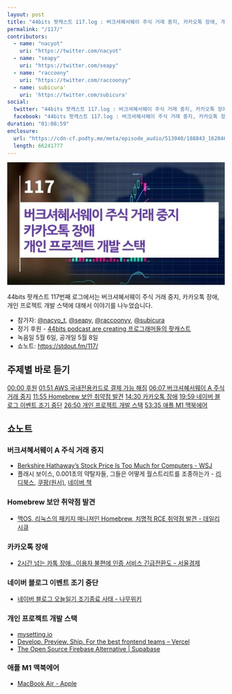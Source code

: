 ```yaml
---
layout: post
title: "44bits 팟캐스트 117.log : 버크셔혜서웨이 주식 거래 중지, 카카오톡 장애, 개인 프로젝트 개발 스택"
permalink: "/117/"
contributors: 
  - name: "nacyot"
    uri: "https://twitter.com/nacyot"
  - name: "seapy"
    uri: "https://twitter.com/seapy"
  - name: "raccoony"
    uri: "https://twitter.com/raccoonyy"
  - name: subicura'
    uri: 'https://twitter.com/subicura'
social:
  twitter: "44bits 팟캐스트 117.log : 버크셔혜서웨이 주식 거래 중지, 카카오톡 장애, 개인 프로젝트 개발 스택"
  facebook: "44bits 팟캐스트 117.log : 버크셔혜서웨이 주식 거래 중지, 카카오톡 장애, 개인 프로젝트 개발 스택"
duration: "01:08:59"
enclosure:
  url: "https://cdn-cf.podty.me/meta/episode_audio/513940/188843_1620464363910.mp3"
  length: 66241777
---
```


![](https://github.com/44bits/stdout.fm/raw/master/_posts/images/44bits-117-log.png)

44bits 팟캐스트 117번째 로그에서는 버크셔혜서웨이 주식 거래 중지, 카카오톡 장애, 개인 프로젝트 개발 스택에 대해서 이야기를 나누었습니다.

* 참가자: [@nacyo_t][nac], [@seapy][sea], [@raccoonyy][rac], [@subicura][sub]
* 정기 후원 - [44bits podcast are creating 프로그래머들의 팟캐스트](https://www.patreon.com/44bits_podcast)
* 녹음일 5월 6일, 공개일 5월 8일
* 쇼노트: https://stdout.fm/117/

[nac]: https://twitter.com/nacyo_t
[sea]: https://twitter.com/seapy
[rac]: https://twitter.com/raccoonyy
[sub]: https://twitter.com/subicura


## 주제별 바로 듣기

<a href="#" onclick="jumpPlayer(0.0); return false;">00:00 후원</a>
<a href="#" onclick="jumpPlayer(111.0); return false;">01:51 AWS 국내전용카드로 결제 가능 해짐</a>
<a href="#" onclick="jumpPlayer(367.0); return false;">06:07 버크셔혜서웨이 A 주식 거래 중지</a>
<a href="#" onclick="jumpPlayer(715.0); return false;">11:55 Homebrew 보안 취약점 발견</a>
<a href="#" onclick="jumpPlayer(870.0); return false;">14:30 카카오톡 장애</a>
<a href="#" onclick="jumpPlayer(1199.0); return false;">19:59 네이버 블로그 이벤트 조기 중단</a>
<a href="#" onclick="jumpPlayer(1610.0); return false;">26:50 개인 프로젝트 개발 스택</a>
<a href="#" onclick="jumpPlayer(3215.0); return false;">53:35 애플 M1 맥북에어</a>


## 쇼노트

### 버크셔혜서웨이 A 주식 거래 중지

* [Berkshire Hathaway’s Stock Price Is Too Much for Computers - WSJ](https://www.wsj.com/articles/berkshire-hathaways-stock-price-is-too-much-for-computers-11620168548)
* 플래시 보이스, 0.001초의 약탈자들, 그들은 어떻게 월스트리트를 조종하는가 - [리디북스](https://ridibooks.com/books/1468000038), [쿠팡(원서)](https://coupa.ng/bZeScZ), [네이버 책](https://book.naver.com/bookdb/book_detail.nhn?bid=8163490)


### Homebrew 보안 취약점 발견

* [맥OS, 리눅스의 패키지 매니져인 Homebrew, 치명적 RCE 취약점 발견 - 데일리시큐](https://www.dailysecu.com/news/articleView.html?idxno=123521)


### 카카오톡 장애

* [2시간 넘는 카톡 장애...이용자 불편에 인증 서비스 긴급전환도 - 서울경제](https://www.sedaily.com/NewsVIew/22M967FM4D)


### 네이버 블로그 이벤트 조기 중단

* [네이버 블로그 오늘일기 조기종료 사태 - 나무위키](https://namu.wiki/w/%EB%84%A4%EC%9D%B4%EB%B2%84%20%EB%B8%94%EB%A1%9C%EA%B7%B8%20%EC%98%A4%EB%8A%98%EC%9D%BC%EA%B8%B0%20%EC%A1%B0%EA%B8%B0%EC%A2%85%EB%A3%8C%20%EC%82%AC%ED%83%9C)


### 개인 프로젝트 개발 스택

* [mysetting.io](https://mysetting.io/)
* [Develop. Preview. Ship. For the best frontend teams – Vercel](https://vercel.com/)
* [The Open Source Firebase Alternative \| Supabase](https://supabase.io/)

### 애플 M1 맥북에어

* [MacBook Air - Apple](https://www.apple.com/kr/macbook-air/)
